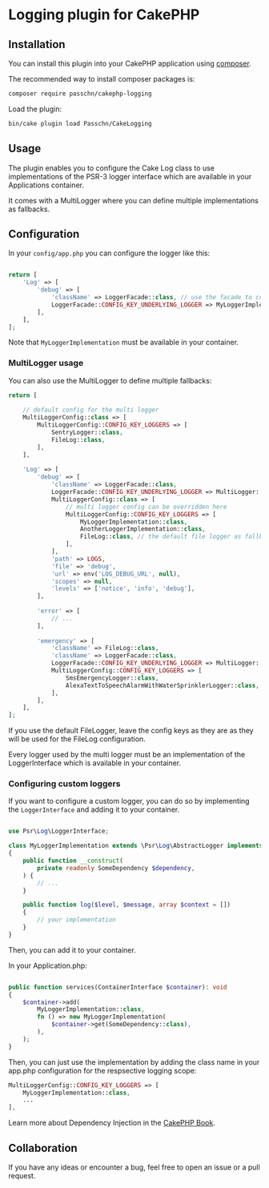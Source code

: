 # Logging plugin for CakePHP

## Installation

You can install this plugin into your CakePHP application using [composer](https://getcomposer.org).

The recommended way to install composer packages is:

```sh
composer require passchn/cakephp-logging
```

Load the plugin:

```sh
bin/cake plugin load Passchn/CakeLogging
```

## Usage

The plugin enables you to configure the Cake Log class to use implementations of the PSR-3 logger interface which are
available
in your Applications container.

It comes with a MultiLogger where you can define multiple implementations as fallbacks.

## Configuration

In your `config/app.php` you can configure the logger like this:

```php

return [
    'Log' => [
        'debug' => [
            'className' => LoggerFacade::class, // use the facade to configure the actual logger
            LoggerFacade::CONFIG_KEY_UNDERLYING_LOGGER => MyLoggerImplementation::class, // a LoggerInterface implementation
        ],
    ],
];
```

Note that `MyLoggerImplementation` must be available in your container.

### MultiLogger usage

You can also use the MultiLogger to define multiple fallbacks:

```php
return [
    
    // default config for the multi logger
    MultiLoggerConfig::class => [
        MultiLoggerConfig::CONFIG_KEY_LOGGERS => [
            SentryLogger::class,
            FileLog::class,
        ],
    ],
    
    'Log' => [
        'debug' => [
            'className' => LoggerFacade::class,
            LoggerFacade::CONFIG_KEY_UNDERLYING_LOGGER => MultiLogger::class,
            MultiLoggerConfig::class => [
                // multi logger config can be overridden here
                MultiLoggerConfig::CONFIG_KEY_LOGGERS => [
                    MyLoggerImplementation::class,
                    AnotherLoggerImplementation::class,
                    FileLog::class, // the default file logger as fallback
                ],
            ],
            'path' => LOGS,
            'file' => 'debug',
            'url' => env('LOG_DEBUG_URL', null),
            'scopes' => null,
            'levels' => ['notice', 'info', 'debug'],
        ],
        
        'error' => [
            // ...
        ],
        
        'emergency' => [
            'className' => FileLog::class,
            'className' => LoggerFacade::class,
            LoggerFacade::CONFIG_KEY_UNDERLYING_LOGGER => MultiLogger::class,
            MultiLoggerConfig::CONFIG_KEY_LOGGERS => [
                SmsEmergencyLogger::class,
                AlexaTextToSpeechAlarmWithWaterSprinklerLogger::class,
            ],
        ],
    ],
];
```

If you use the default FileLogger, leave the config keys as they are as they will be used for the FileLog configuration.

Every logger used by the multi logger must be an implementation of the LoggerInterface which is available in your
container.

### Configuring custom loggers

If you want to configure a custom logger, you can do so by implementing the `LoggerInterface` and adding it to your
container.

```php

use Psr\Log\LoggerInterface;

class MyLoggerImplementation extends \Psr\Log\AbstractLogger implements LoggerInterface
{
    public function __construct(
        private readonly SomeDependency $dependency,
    ) {
        // ...
    }

    public function log($level, $message, array $context = [])
    {
        // your implementation
    }
}
```

Then, you can add it to your container.

In your Application.php:

```php

public function services(ContainerInterface $container): void
{
    $container->add(
        MyLoggerImplementation::class, 
        fn () => new MyLoggerImplementation(
            $container->get(SomeDependency::class),
        ),
    );
}
```

Then, you can just use the implementation by adding the class name in your app.php configuration for the respsective
logging scope:

```php
MultiLoggerConfig::CONFIG_KEY_LOGGERS => [
    MyLoggerImplementation::class,
    ...
],
```

Learn more about Dependency Injection in the [CakePHP Book](https://book.cakephp.org/5/en/development/dependency-injection.html).

## Collaboration

If you have any ideas or encounter a bug, feel free to open an issue or a pull request.
